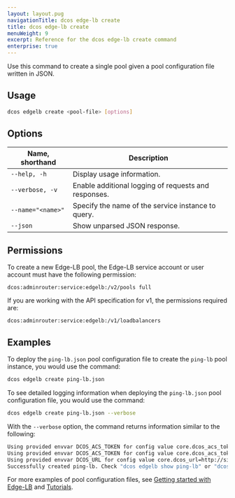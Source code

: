 ```yaml
---
layout: layout.pug
navigationTitle: dcos edge-lb create
title: dcos edge-lb create
menuWeight: 9
excerpt: Reference for the dcos edge-lb create command
enterprise: true
---
```


Use this command to create a single pool given a pool configuration file written in JSON.

## Usage

```bash
dcos edgelb create <pool-file> [options]
```

## Options

| Name, shorthand | Description    |
|-----------------|----------------|
| `--help, -h`    | Display usage information. |
| `--verbose, -v` | Enable additional logging of requests and responses. |
| `--name="<name>"` | Specify the name of the service instance to query. |
| `--json`  | Show unparsed JSON response. |

## Permissions
To create a new Edge-LB pool, the Edge-LB service account or user account must have the following permission:

```
dcos:adminrouter:service:edgelb:/v2/pools full
```

If you are working with the API specification for v1, the permissions required are:

```
dcos:adminrouter:service:edgelb:/v1/loadbalancers
```

## Examples
To deploy the `ping-lb.json` pool configuration file to create the `ping-lb` pool instance, you would use the command:

```bash
dcos edgelb create ping-lb.json
```

To see detailed logging information when deploying the `ping-lb.json` pool configuration file, you would use the command:

```bash
dcos edgelb create ping-lb.json --verbose
```

With the `--verbose` option, the command returns information similar to the following:

```bash
Using provided envvar DCOS_ACS_TOKEN for config value core.dcos_acs_token=eyJ0eXAiOiJKV1QiLCJhbGciOiJSUzI1NiJ9.eyJ1aWQiOiJib290c3RyYXB1c2VyIiwiZXhwIjoxNTY1NjI5NzQ5fQ.fpTMGfpzYQFAC880mCIA7H-THaPWxGQ7VEH8SA62Du8e7S63g5i7NhDeJo3G_CTjytpXNfeCo7n3zV7qod-nIe6WU4xa7ntG385eRwUmUNQ2eqlUjikwNDqhF9crd3EfKHELKA1Cj2sF5BB8ZlrXT_2LShflhdEmDWTB39xDKfk1FjXGGGVYz8WByK0JpYT_d_gjaZUUAGd__oI49J0xe5tPcoJZDMQBbW3ZqiTvAi2494Bdv9kWESXBSdUpA8czChgwR5S3YYOQfxq7q08Ls_eW5ZvDdgWodt3IwK7wBvpkG2jRs-QwJp4uSf29eAU8UOKNHvZD2EpMDVKpIfZJ9g
Using provided envvar DCOS_ACS_TOKEN for config value core.dcos_acs_token=eyJ0eXAiOiJKV1QiLCJhbGciOiJSUzI1NiJ9.eyJ1aWQiOiJib290c3RyYXB1c2VyIiwiZXhwIjoxNTY1NjI5NzQ5fQ.fpTMGfpzYQFAC880mCIA7H-THaPWxGQ7VEH8SA62Du8e7S63g5i7NhDeJo3G_CTjytpXNfeCo7n3zV7qod-nIe6WU4xa7ntG385eRwUmUNQ2eqlUjikwNDqhF9crd3EfKHELKA1Cj2sF5BB8ZlrXT_2LShflhdEmDWTB39xDKfk1FjXGGGVYz8WByK0JpYT_d_gjaZUUAGd__oI49J0xe5tPcoJZDMQBbW3ZqiTvAi2494Bdv9kWESXBSdUpA8czChgwR5S3YYOQfxq7q08Ls_eW5ZvDdgWodt3IwK7wBvpkG2jRs-QwJp4uSf29eAU8UOKNHvZD2EpMDVKpIfZJ9g
Using provided envvar DCOS_URL for config value core.dcos_url=http://sidebet-elasticloa-1eczlth9vickm-865389251.us-west-2.elb.amazonaws.com
Successfully created ping-lb. Check "dcos edgelb show ping-lb" or "dcos edgelb status ping-lb" for deployment status
```

For more examples of pool configuration files, see [Getting started with Edge-LB](../../getting-started/) and [Tutorials](../../tutorials).
